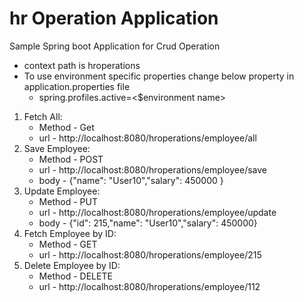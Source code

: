 # hr Operation Application
Sample Spring boot Application for Crud Operation
- context path is hroperations
- To use environment specific properties change below property in application.properties file
  - spring.profiles.active=<$environment name>
  
1. Fetch All:
   - Method - Get
   - url - http://localhost:8080/hroperations/employee/all
2. Save Employee:
   - Method - POST
   - url - http://localhost:8080/hroperations/employee/save
   - body - {"name": "User10","salary": 450000 }
3. Update Employee:
   - Method - PUT
   - url - http://localhost:8080/hroperations/employee/update
   - body - {"id": 215,"name": "User10","salary": 450000}
4. Fetch Employee by ID:
   - Method - GET
   - url - http://localhost:8080/hroperations/employee/215
5. Delete Employee by ID:
   - Method - DELETE
   - url - http://localhost:8080/hroperations/employee/112
   